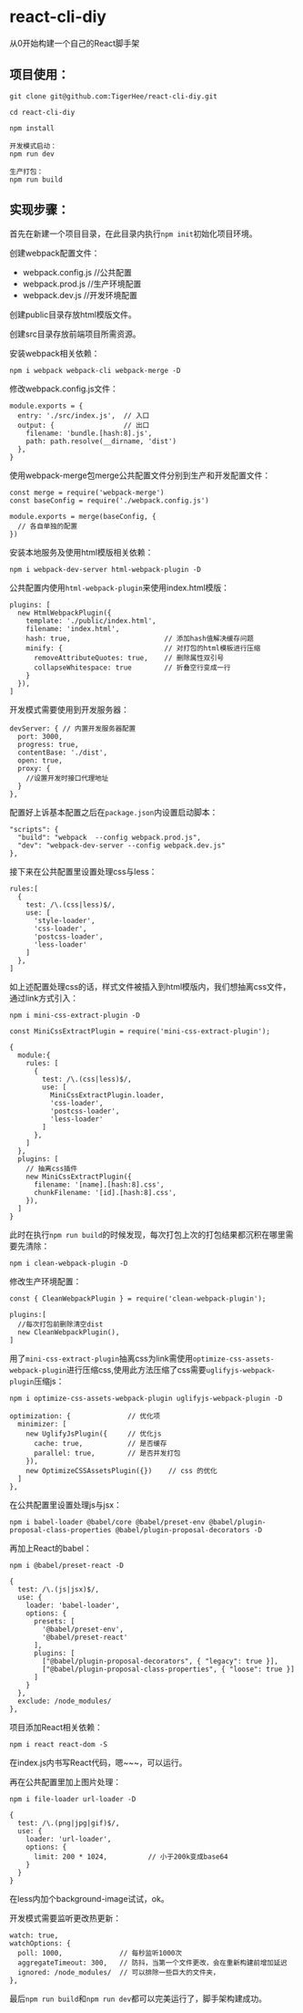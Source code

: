 # react-cli-diy

从0开始构建一个自己的React脚手架

## 项目使用：
```
git clone git@github.com:TigerHee/react-cli-diy.git

cd react-cli-diy

npm install

开发模式启动：
npm run dev

生产打包：
npm run build
```
## 实现步骤：

首先在新建一个项目目录，在此目录内执行`npm init`初始化项目环境。

创建webpack配置文件：

 - webpack.config.js  //公共配置
 - webpack.prod.js    //生产环境配置
 - webpack.dev.js     //开发环境配置

创建public目录存放html模版文件。

创建src目录存放前端项目所需资源。

安装webpack相关依赖：

`npm i webpack webpack-cli webpack-merge -D`

修改webpack.config.js文件：
```
module.exports = {
  entry: './src/index.js',  // 入口
  output: {                 // 出口
    filename: 'bundle.[hash:8].js',
    path: path.resolve(__dirname, 'dist')
  },
}
```
使用webpack-merge包merge公共配置文件分别到生产和开发配置文件：

```
const merge = require('webpack-merge')
const baseConfig = require('./webpack.config.js')

module.exports = merge(baseConfig, {
  // 各自单独的配置
})
```

安装本地服务及使用html模版相关依赖：

`npm i webpack-dev-server html-webpack-plugin -D`

公共配置内使用`html-webpack-plugin`来使用index.html模版：

```
plugins: [
  new HtmlWebpackPlugin({
    template: './public/index.html',
    filename: 'index.html',
    hash: true,                       // 添加hash值解决缓存问题
    minify: {                         // 对打包的html模板进行压缩
      removeAttributeQuotes: true,    // 删除属性双引号
      collapseWhitespace: true        // 折叠空行变成一行
    }
  }),
]
```
开发模式需要使用到开发服务器：

```
devServer: { // 内置开发服务器配置
  port: 3000,
  progress: true,
  contentBase: './dist',
  open: true,
  proxy: {
    //设置开发时接口代理地址
  }
},
```

配置好上诉基本配置之后在`package.json`内设置启动脚本：

```
"scripts": {
  "build": "webpack  --config webpack.prod.js",
  "dev": "webpack-dev-server --config webpack.dev.js"
},
```

接下来在公共配置里设置处理css与less：

```
rules:[
  {
    test: /\.(css|less)$/,
    use: [
      'style-loader',
      'css-loader',
      'postcss-loader',
      'less-loader'
    ]
  },
]
```

如上述配置处理css的话，样式文件被插入到html模版内，我们想抽离css文件，通过link方式引入：

`npm i mini-css-extract-plugin -D`

```
const MiniCssExtractPlugin = require('mini-css-extract-plugin');

{
  module:{
    rules: [
      {
        test: /\.(css|less)$/,
        use: [
          MiniCssExtractPlugin.loader,
          'css-loader',
          'postcss-loader',
          'less-loader'
        ]
      },
    ]
  },
  plugins: [
    // 抽离css插件
    new MiniCssExtractPlugin({
      filename: '[name].[hash:8].css',
      chunkFilename: '[id].[hash:8].css',
    }),
  ]
}
```

此时在执行`npm run build`的时候发现，每次打包上次的打包结果都沉积在哪里需要先清除：

`npm i clean-webpack-plugin -D`

修改生产环境配置：

```
const { CleanWebpackPlugin } = require('clean-webpack-plugin');

plugins:[
  //每次打包前删除清空dist
  new CleanWebpackPlugin(),
]

```

用了`mini-css-extract-plugin`抽离css为link需使用`optimize-css-assets-webpack-plugin`进行压缩css,使用此方法压缩了css需要`uglifyjs-webpack-plugin`压缩js：

`npm i optimize-css-assets-webpack-plugin uglifyjs-webpack-plugin -D`

```
optimization: {              // 优化项
  minimizer: [
    new UglifyJsPlugin({     // 优化js
      cache: true,           // 是否缓存
      parallel: true,        // 是否并发打包
    }),
    new OptimizeCSSAssetsPlugin({})    // css 的优化
  ]
},
```

在公共配置里设置处理js与jsx：

`npm i babel-loader @babel/core @babel/preset-env @babel/plugin-proposal-class-properties @babel/plugin-proposal-decorators -D`

再加上React的babel：

`npm i @babel/preset-react -D`

```
{
  test: /\.(js|jsx)$/,
  use: {
    loader: 'babel-loader',
    options: {
      presets: [
        '@babel/preset-env',
        '@babel/preset-react'
      ],
      plugins: [
        ["@babel/plugin-proposal-decorators", { "legacy": true }],
        ["@babel/plugin-proposal-class-properties", { "loose": true }]
      ]
    }
  },
  exclude: /node_modules/
},
```

项目添加React相关依赖：

`npm i react react-dom -S`

在index.js内书写React代码，嗯~~~，可以运行。

再在公共配置里加上图片处理：

`npm i file-loader url-loader -D`

```
{
  test: /\.(png|jpg|gif)$/,
  use: {
    loader: 'url-loader',
    options: {
      limit: 200 * 1024,          // 小于200k变成base64
    }
  }
}
```
在less内加个background-image试试，ok。

开发模式需要监听更改热更新：

```
watch: true,
watchOptions: {
  poll: 1000,              // 每秒监听1000次
  aggregateTimeout: 300,   // 防抖，当第一个文件更改，会在重新构建前增加延迟
  ignored: /node_modules/  // 可以排除一些巨大的文件夹，
},
```

最后`npm run build`和`npm run dev`都可以完美运行了，脚手架构建成功。